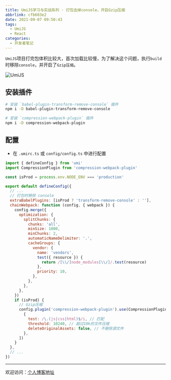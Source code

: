 ```yaml
---
title: UmiJS学习与实战系列 · 打包去掉console，开启Gzip压缩
abbrlink: cfb603e2
date: 2021-09-07 09:50:43
tags:
  - UmiJS
  - React
categories:
  - 开发者笔记
---
```


`UmiJS`项目打完包体积比较大，首次加载比较慢，为了解决这个问题，执行`build`时移除`console`，并开启了`Gzip压缩`。

![UmiJS](https://tiven.cn/static/img/img-umi-build-pJeqTzLOCMxC9TVgoT68l.jpg)

<!-- more -->

## 安装插件

```sh
# 安装 `babel-plugin-transform-remove-console` 插件
npm i -D babel-plugin-transform-remove-console

# 安装 `compression-webpack-plugin` 插件
npm i -D compression-webpack-plugin
```

## 配置

* 在 `.umirc.ts` 或 `config/config.ts` 中进行配置

```js
import { defineConfig } from 'umi'
import CompressionPlugin from 'compression-webpack-plugin'

const isProd = process.env.NODE_ENV === 'production'

export default defineConfig({
  // ...
  // 打包时移除 console
  extraBabelPlugins: [isProd ? 'transform-remove-console' : ''],
  chainWebpack: function (config, { webpack }) {
    config.merge({
      optimization: {
        splitChunks: {
          chunks: 'all',
          minSize: 1000,
          minChunks: 2,
          automaticNameDelimiter: '.',
          cacheGroups: {
            vendor: {
              name: 'vendors',
              test({ resource }) {
                return /[\\/]node_modules[\\/]/.test(resource)
              },
              priority: 10,
            },
          },
        },
      },
    })
    if (isProd) {
      // Gzip压缩
      config.plugin('compression-webpack-plugin').use(CompressionPlugin, [
        {
          test: /\.(js|css|html)$/i, // 匹配
          threshold: 10240, // 超过10k的文件压缩
          deleteOriginalAssets: false, // 不删除源文件
        },
      ])
    }
  },
  // ...
})
```

---

欢迎访问：[个人博客地址](//tiven.cn/p/cfb603e2/ "天問博客")